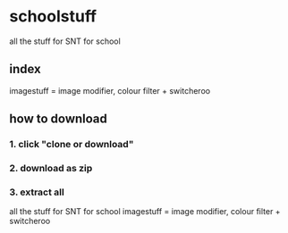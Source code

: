 # schoolstuff

all the stuff for SNT for school

## index

imagestuff = image modifier, colour filter + switcheroo

## how to download
### 1. click "clone or download"
### 2. download as zip
### 3. extract all

all the stuff for SNT for school
imagestuff = image modifier, colour filter + switcheroo
